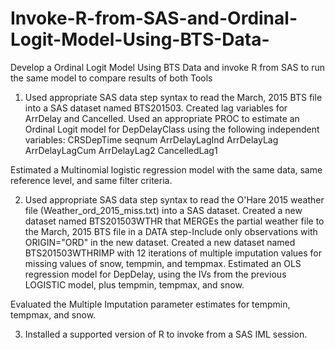 # Invoke-R-from-SAS-and-Ordinal-Logit-Model-Using-BTS-Data-
Develop a Ordinal Logit Model Using BTS Data and invoke R from SAS to run the same model to compare results of both Tools

1.	Used appropriate SAS data step syntax to read the March, 2015 BTS file into a SAS dataset named BTS201503.
Created lag variables for ArrDelay and Cancelled. 
Used an appropriate PROC to estimate an Ordinal Logit model for DepDelayClass using the following independent variables:
CRSDepTime seqnum ArrDelayLagInd ArrDelayLag ArrDelayLagCum ArrDelayLag2 CancelledLag1

Estimated a Multinomial logistic regression model with the same data, same reference level, and same filter criteria.

2.	Used appropriate SAS data step syntax to read the O'Hare 2015 weather file (Weather_ord_2015_miss.txt) into a SAS dataset. 
Created a new dataset named BTS201503WTHR that MERGEs the partial weather file to the March, 2015 BTS file in a DATA step-Include only observations with ORIGIN="ORD" in the new dataset.
Created a new dataset named BTS201503WTHRIMP with 12 iterations of multiple imputation values for missing values of snow, tempmin, and tempmax.
Estimated an OLS regression model for DepDelay, using the IVs from the previous LOGISTIC model, plus tempmin, tempmax, and snow.

Evaluated the Multiple Imputation parameter estimates for tempmin, tempmax, and snow.

3.	Installed a supported version of R to invoke from a SAS IML session. 
